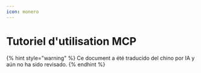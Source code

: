 ```yaml
---
icon: monero
---
```

# Tutoriel d'utilisation MCP


{% hint style="warning" %}
Ce document a été traducido del chino por IA y aún no ha sido revisado.
{% endhint %}


